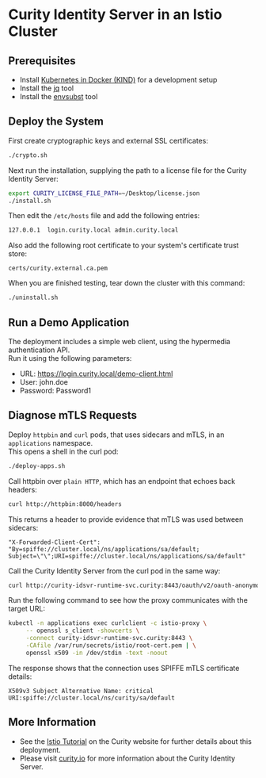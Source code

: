 # Curity Identity Server in an Istio Cluster

## Prerequisites

- Install [Kubernetes in Docker (KIND)](https://kind.sigs.k8s.io/docs/user/quick-start/) for a development setup
- Install the [jq](https://stedolan.github.io/jq/download/) tool
- Install the [envsubst](https://github.com/a8m/envsubst) tool

## Deploy the System

First create cryptographic keys and external SSL certificates:

```bash
./crypto.sh
```

Next run the installation, supplying the path to a license file for the Curity Identity Server:

```bash
export CURITY_LICENSE_FILE_PATH=~/Desktop/license.json
./install.sh
```

Then edit the `/etc/hosts` file and add the following entries:

```bash
127.0.0.1  login.curity.local admin.curity.local
```

Also add the following root certificate to your system's certificate trust store:

```text
certs/curity.external.ca.pem
```

When you are finished testing, tear down the cluster with this command:

```bash
./uninstall.sh
```

## Run a Demo Application

The deployment includes a simple web client, using the hypermedia authentication API.\
Run it using the following parameters:

- URL: https://login.curity.local/demo-client.html
- User: john.doe
- Password: Password1

## Diagnose mTLS Requests

Deploy `httpbin` and `curl` pods, that uses sidecars and mTLS, in an `applications` namespace.\
This opens a shell in the curl pod:

```bash
./deploy-apps.sh
```

Call httpbin over `plain HTTP`, which has an endpoint that echoes back headers:

```bash
curl http://httpbin:8000/headers
```

This returns a header to provide evidence that mTLS was used between sidecars:

```text
"X-Forwarded-Client-Cert": "By=spiffe://cluster.local/ns/applications/sa/default; Subject=\"\";URI=spiffe://cluster.local/ns/applications/sa/default"
```

Call the Curity Identity Server from the curl pod in the same way:

```bash
curl http://curity-idsvr-runtime-svc.curity:8443/oauth/v2/oauth-anonymous/.well-known/openid-configuration
```

Run the following command to see how the proxy communicates with the target URL:

```bash
kubectl -n applications exec curlclient -c istio-proxy \
     -- openssl s_client -showcerts \
     -connect curity-idsvr-runtime-svc.curity:8443 \
     -CAfile /var/run/secrets/istio/root-cert.pem | \
     openssl x509 -in /dev/stdin -text -noout
```

The response shows that the connection uses SPIFFE mTLS certificate details:

```text
X509v3 Subject Alternative Name: critical URI:spiffe://cluster.local/ns/curity/sa/default
```

## More Information

- See the [Istio Tutorial](https://curity.io/resources/learn/istio-demo-installation) on the Curity website for further details about this deployment.
- Please visit [curity.io](https://curity.io/) for more information about the Curity Identity Server.
